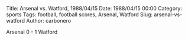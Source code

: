 Title: Arsenal vs. Watford, 1988/04/15
Date: 1988/04/15 00:00
Category: sports
Tags: football, football scores, Arsenal, Watford
Slug: arsenal-vs-watford
Author: carbonero


Arsenal 0 - 1 Watford
